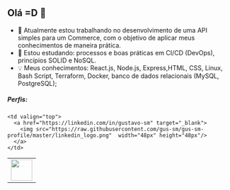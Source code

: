 ## Olá =D 👋

- 🔭 Atualmente estou trabalhando no desenvolvimento de uma API simples para um Commerce, com o objetivo de aplicar meus conhecimentos de maneira prática.
- 🌱 Estou estudando: processos e boas práticas em CI/CD (DevOps), princípios SOLID e NoSQL.
- 💡 Meus conhecimentos: React.js, Node.js, Express,HTML, CSS, Linux, Bash Script, Terraform, Docker, banco de dados relacionais (MySQL, PostgreSQL);


##### Perfis:

<table border="0">
  <tr>
    <td valign="top">
      <a href="https://linkedin.com/in/gustavo-sm" target="_blank">
        <img src="https://raw.githubusercontent.com/gus-sm/gus-sm-profile/master/linkedin_logo.png"  width="48px" height="48px"/>
      </a>
    </td> 
    
    <td valign="top">
      <a href="https://linkedin.com/in/gustavo-sm" target="_blank">
        <img src="https://raw.githubusercontent.com/gus-sm/gus-sm-profile/master/linkedin_logo.png"  width="48px" height="48px"/>
      </a>
    </td> 
      
    
  </tr>
</table>

